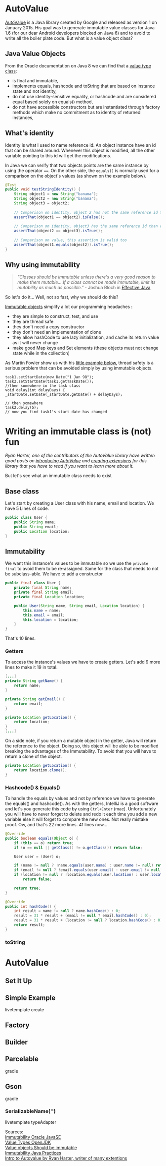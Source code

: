 # AutoValue
[AutoValue][AutoValueLibrary] is a Java library created by Google and released as version 1 on January 2015. His goal was to generate immutable value classes for Java 1.6 (for our dear Android developers blocked on Java 6) and to avoid to write all the boiler plate code. But what is a value object class?

## Java Value Objects

From the Oracle documentation on Java 8 we can find that a [value type class][ValueBasedClasses]:
- is final and immutable,
- implements equals, hashcode and toString that are based on instance state and not identity,
- do not use identity-sensitive equality, or hashcode and are considered equal based solely on equals() method,
- do not have accessible constructors but are instantiated through factory methods which make no commitment as to identity of returned instances,

## What's identity
Identity is what I used to name reference id. An object instance have an id that can be shared around. Whenever this object is modified, all the other variable pointing to this id will get the modifications.

In Java we can verify that two objects points are the same instance by using the operator ```==```. On the other side, the ```equals()``` is normally used for a comparison on the  object's values (as shown on the example below).

```java
@Test
public void testStringIdentity() {
    String object1 = new String("banana");
    String object2 = new String("banana");
    String object3 = object2;
    
    // Comparison on identity, object 2 has not the same reference id than object 1
    assertThat(object1 == object2).isFalse(); 
    
    // Comparison on identity, object3 has the same reference id than object2
    assertThat(object2 == object3).isTrue(); 
    
    // Comparison on value, this assertion is valid too
    assertThat(object1.equals(object2)).isTrue(); 
}
```

## Why using immutability

>*"Classes should be immutable unless there's a very good reason to make them mutable....If a class cannot be made immutable, limit its mutability as much as possible."* - Joshua Bloch in [Effective Java][EffectiveJavaBook]

So let's do it... Well, not so fast, why we should do this?

[Immutable objects][ImmutableObjects] simplify a lot our programming headaches :
- they are simple to construct, test, and use
- they are thread safe
- they don't need a copy constructor
- they don't need an implementation of clone
- they allow hashCode to use lazy initialization, and cache its return value as it will never change
- make good Map keys and Set elements (these objects must not change state while in the collection)

As Martin Fowler show us with his [little example below][ImmutableObjectThreadSafeTy], thread safety is a serious problem that can be avoided simply by using immutable objects.  

<!-- Put back ```java when done -->
```
task1.setStartDate(new Date("1 Jan 98");
task2.setStartDate(task1.getTaskDate());
//then somewhere in the task class
void delay(int delayDays) {
_startDate.setDate(_startDate.getDate() + delayDays);

// then somewhere 
task2.delay(5);
// now you find task1's start date has changed
```

# Writing an immutable class is (not) fun
 *Ryan Harter, one of the contributors of the AutoValue library have written good posts on [introducing AutoValue][RHarterIntroAutoValue] and [creating extensions][RHarterCreateExtentions] for this library that you have to read if you want to learn more about it.*

But let's see what an immutable class needs to exist

## Base class
Let's start by creating a User class with his name, email and location. We have 5 Lines of code.

```java
public class User {
    public String name;
    public String email;
    public Location location;
}
```

## Immutability

We want this instance's values to be immutable so we use the ```private final``` to avoid them to be re-assigned. Same for the class that needs to not be subclass-able. We have to add a constructor

```java
public final class User {
    private final String name;
    private final String email;
    private final Location location;

    public User(String name, String email, Location location) {
        this.name = name;
        this.email = email;
        this.location = location;
    }
}
```

That's 10 lines.

### Getters
To access the instance's values we have to create getters. Let's add 9 more lines to make it 19 in total.

```java
[...]
private String getName() {
    return name;
}

private String getEmail() {
    return email;
}

private Location getLocation() {
    return location;
}
[...]
```
On a side note, if you return a mutable object in the getter, Java will return the reference to the object. Doing so, this object will be able to be modified breaking the advantages of the Immutability. To avoid that you will have to return a clone of the object.

```java
private Location getLocation() {
    return location.clone();
}
```

### Hashcode() & Equals()
To handle the equals by values and not by reference we have to generate the equals() and hashcode(). As with the getters, IntelliJ is a good software and let's you generate this code by using ```Ctrl+Enter``` (mac). Unfortunately you will have to never forget to delete and redo it each time you add a new variable else it will forget to compare the new ones. Not really mistake proof. Ow, and that's 22 more lines. 41 lines now...

```java
@Override
public boolean equals(Object o) {
    if (this == o) return true;
    if (o == null || getClass() != o.getClass()) return false;

    User user = (User) o;

    if (name != null ? !name.equals(user.name) : user.name != null) return false;
    if (email != null ? !email.equals(user.email) : user.email != null) return false;
    if (location != null ? !location.equals(user.location) : user.location != null)
        return false;

    return true;
}

@Override
public int hashCode() {
    int result = name != null ? name.hashCode() : 0;
    result = 31 * result + (email != null ? email.hashCode() : 0);
    result = 31 * result + (location != null ? location.hashCode() : 0);
    return result;
}
```

### toString

# AutoValue
## Set It Up

## Simple Example
 livetemplate create
## Factory

## Builder

## Parcelable
gradle

## Gson
gradle
### SerializableName('')

livetemplate typeAdapter

  <!-- Article references -->
  [AutoValueLibrary]:https://github.com/google/auto/blob/master/value/userguide/index.md
  [ValueBasedClasses]:https://docs.oracle.com/javase/8/docs/api/java/lang/doc-files/ValueBased.html
  [EffectiveJavaBook]:https://www.amazon.ca/Effective-Java-2nd-Joshua-Bloch/dp/0321356683/ref=sr_1_1?ie=UTF8&qid=1462074150&sr=8-1&keywords=effective+java
  [ImmutableObjects]:http://www.javapractices.com/topic/TopicAction.do?Id=29
  [ImmutableObjectThreadSafeTy]:http://c2.com/cgi/wiki?ValueObjectsShouldBeImmutable
  [RHarterIntroAutoValue]:http://ryanharter.com/blog/2016/03/22/autovalue/
  [RHarterCreateExtentions]:http://ryanharter.com/blog/2016/04/08/autovalue-deep-dive/
  
  
  Sources:  
  [Immutability Oracle JavaSE](https://docs.oracle.com/javase/tutorial/essential/concurrency/immutable.html)  
  [Value Types OpenJDK](http://cr.openjdk.java.net/~jrose/values/values-0.html)  
  [Value objects Should be immutable](http://c2.com/cgi/wiki?ValueObjectsShouldBeImmutable)  
  [Immutability Java Practices](http://www.javapractices.com/topic/TopicAction.do?Id=29)  
  [Intro to Autovalue by Ryan Harter, writer of many extentions](http://ryanharter.com/blog/2016/03/22/autovalue/)  